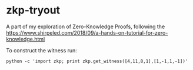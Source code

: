 # zkp-tryout

A part of my exploration of Zero-Knowledge Proofs, following the https://www.shirpeled.com/2018/09/a-hands-on-tutorial-for-zero-knowledge.html

To construct the witness run:

```
python -c 'import zkp; print zkp.get_witness([4,11,8,1],[1,-1,1,-1])'
```
